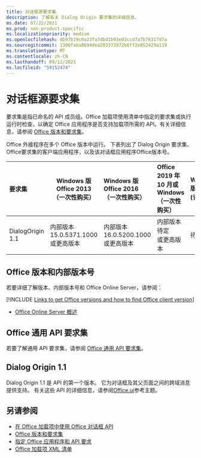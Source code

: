 ```yaml
---
title: 对话框源要求集
description: 了解有关 Dialog Origin 要求集的详细信息。
ms.date: 07/22/2021
ms.prod: non-product-specific
ms.localizationpriority: medium
ms.openlocfilehash: db97b19c0a23fa7dbd1b93e03ccd7a7b76317d7a
ms.sourcegitcommit: 1306faba8694dea203373972b6ff2e852429a119
ms.translationtype: MT
ms.contentlocale: zh-CN
ms.lasthandoff: 09/12/2021
ms.locfileid: "59152474"
---
```

# <a name="dialog-origin-requirement-sets"></a>对话框源要求集

要求集是指已命名的 API 成员组。Office 加载项使用清单中指定的要求集或执行运行时检查，以确定 Office 应用程序是否支持加载项所需的 API。有关详细信息，请参阅 [Office 版本和要求集](../../develop/office-versions-and-requirement-sets.md)。

Office 外接程序在多个 Office 版本中运行。 下表列出了 Dialog Origin 要求集、Office要求集的客户端应用程序，以及该对话框应用程序Office版本号。

|  要求集  | Windows 版 Office 2013<br>（一次性购买） | Windows 版 Office 2016<br>（一次性购买） | Office 2019 年 10 月或Windows<br>（一次性购买） | Windows 版 Office<br> (订阅)  |  iPad 版 Office<br> (订阅)   |  Mac 版 Office<br> (订阅)   | Office 网页版  |  Office Online Server  |
|:-----|-----|:-----|:-----|:-----|:-----|:-----|:-----|:-----|
| DialogOrigin 1.1  | 内部版本<br>15.0.5371.1000<br>或更高版本 | 内部版本<br>16.0.5200.1000<br>或更高版本 | 内部版本<br>待定<br>或更高版本 | 待定 | 2.52 或更高版本 | 16.52 或更高版本 | 2021 年 7 月 | 版本 2108<br> (内部版本 10377.1000) <br>或更高版本 |

## <a name="office-versions-and-build-numbers"></a>Office 版本和内部版本号

若要详细了解版本、内部版本号和 Office Online Server，请参阅：

[!INCLUDE [Links to get Office versions and how to find Office client version](../../includes/links-get-office-versions-builds.md)]
- [Office Online Server 概述](/officeonlineserver/office-online-server-overview)

## <a name="office-common-api-requirement-sets"></a>Office 通用 API 要求集

若要了解通用 API 要求集，请参阅 [Office 通用 API 要求集](office-add-in-requirement-sets.md)。

## <a name="dialog-origin-11"></a>Dialog Origin 1.1

Dialog Origin 1.1 是 API 的第一个版本。 它为对话框及其父页面之间的跨域消息提供支持。 有关这些 API 的详细信息，请参阅[Office.ui](/javascript/api/office/office.ui)参考主题。

## <a name="see-also"></a>另请参阅

- [在 Office 加载项中使用 Office 对话框 API](../../develop/dialog-api-in-office-add-ins.md)
- [Office 版本和要求集](../../develop/office-versions-and-requirement-sets.md)
- [指定 Office 应用程序和 API 要求](../../develop/specify-office-hosts-and-api-requirements.md)
- [Office 加载项 XML 清单](../../develop/add-in-manifests.md)
